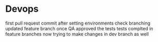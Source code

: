 # Devops
first pull request
commit after setting environments
check branching
updated feature branch once QA approved the tests
tests complted in feature branches now trying to make changes in dev branch as well
